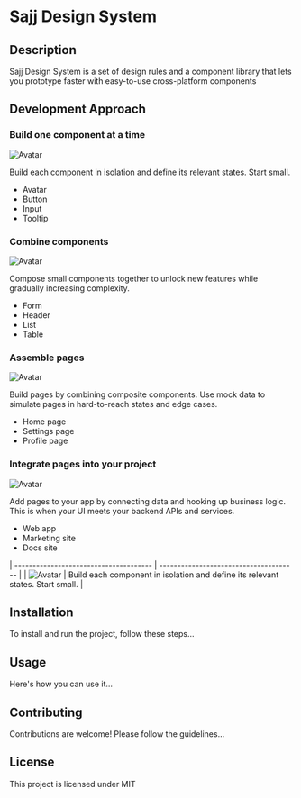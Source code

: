 # Sajj Design System

## Description
Sajj Design System is a set of design rules and a component library that lets you prototype faster with easy-to-use cross-platform components

## Development Approach
### Build one component at a time
![Avatar](https://www.componentdriven.org/component.svg)

Build each component in isolation and define its relevant states. Start small.
- Avatar
- Button
- Input
- Tooltip

### Combine components
![Avatar](https://www.componentdriven.org/composition.svg)

Compose small components together to unlock new features while gradually increasing complexity.
- Form
- Header
- List
- Table

### Assemble pages
![Avatar](https://www.componentdriven.org/page.svg)

Build pages by combining composite components. Use mock data to simulate pages in hard-to-reach states and edge cases.
- Home page
- Settings page
- Profile page

### Integrate pages into your project
![Avatar](https://www.componentdriven.org/integrate.svg)

Add pages to your app by connecting data and hooking up business logic. This is when your UI meets your backend APIs and services.
- Web app
- Marketing site
- Docs site


| -------------------------------------- | -------------------------------------- |
| ![Avatar](avatar_image_url)            | Build each component in isolation and define its relevant states. Start small.                |


## Installation
To install and run the project, follow these steps...

## Usage
Here's how you can use it...

## Contributing
Contributions are welcome! Please follow the guidelines...

## License
This project is licensed under MIT
